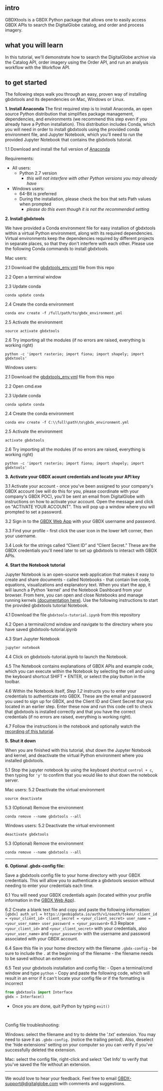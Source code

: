 ## intro
GBDXtools is a GBDX Python package that allows one to easily access GBDX APIs to search the DigitalGlobe catalog, and order and process imagery.

## what you will learn
In this tutorial, we'll demonstrate how to search the DigitalGlobe archive via the Catalog API, order imagery using the Order API, and run an analysis workflow with the Workflow API.

## to get started
The following steps walk you through an easy, proven way of installing gbdxtools and its dependencies on Mac, Windows or Linux.


__1. Install Anaconda__
The first required step is to install Anaconda, an open source Python distribution that simplifies package management, dependencies, and environments (we recommend this step even if you already have a Python installation). This distribution includes Conda, which you will need in order to install gbdxtools using the provided conda environment file, and Jupyter Notebook, which you'll need to run the provided Jupyter Notebook that contains the gbdxtools tutorial.

1.1 Download and install the full version of [Anaconda](https://www.continuum.io/downloads)

Requirements:
- All users:
	- Python 2.7 version
		- *this will not interfere with other Python versions you may already have*
- Windows users:
	- 64-Bit is preferred
	- During the installation, please check the box that sets Path values when prompted
		- *please do this even though it is not the recommended setting*

__2. Install gbdxtools__

We have provided a Conda environment file for easy installion of gbdxtools within a virtual Python environment, along with its required dependencies. Virtual environments keep the dependencies required by different projects in separate places, so that they don't interfere with each other. Please use the following Conda commands to install gbdxtools.

Mac users:

2.1 Download the [gbdxtools_env.yml](../gbdxtools_module/gbdxtools_env.yml) file from this repo

2.2 Open a terminal window

2.3 Update conda
```
conda update conda
```
2.4 Create the conda environment
```
conda env create -f /full/path/to/gbdx_environment.yml
```
2.5 Activate the environment
```
source activate gbdxtools
```
2.6 Try importing all the modules (if no errors are raised, everything is working right)
```
python -c 'import rasterio; import fiona; import shapely; import gbdxtools'
```

Windows users:

2.1 Download the [gbdxtools_env.yml](../gbdxtools_module/gbdxtools_env.yml) file from this repo

2.2 Open cmd.exe

2.3 Update conda
```
conda update conda
```
2.4 Create the conda environment
```
conda env create -f C:\\full\path\to\gbdx_environment.yml
```
2.5 Activate the environment
```
activate gbdxtools
```
2.6 Try importing all the modules (if no errors are raised, everything is working right)
```
python -c 'import rasterio; import fiona; import shapely; import gbdxtools'
```

__3. Activate your GBDX acount credentials and locate your API key__ 

3.1 Activate your account - once you've been assigned to your company's GBDX account (we will do this for you, please coordinate with your company's GBDX POC), you'll be sent an email from DigitalGlobe with instructions on how to activate your account. Open the message and click on "ACTIVATE YOUR ACCOUNT". This will pop up a window where you will prompted to set a password.

3.2 Sign in to the [GBDX Web App](https://gbdx.geobigdata.io) with your GBDX username and password. 

3.3 Find your profile - first click the user icon in the lower left corner, then your username.

3.4 Look for the strings called “Client ID” and “Client Secret.” These are the GBDX credentials you'll need later to set up gbdxtools to interact with GBDX APIs.

__4. Start the Notebook tutorial__

Jupyter Notebook is an open-source web application that makes it easy to create and share documents - called Notebooks - that contain live code, equations, visualizations and explanatory text. When you start the app, it will launch a Python 'kernel' and the Notebook Dashboard from your browser. From here, you can open and close Notebooks and manage running kernels [(documentation here)](https://jupyter.readthedocs.io/en/latest/running.html#running). Use the following instructions to start the provided gbdxtools tutorial Notebook.

4.1 Download the file `gbdxtools-tutorial.ipynb` from this repository

4.2 Open a terminal/cmd window and navigate to the directory where you have saved gbdxtools-tutorial.ipynb

4.3 Start Jupyter Notebook
```
jupyter notebook
```
4.4 Click on gbdxtools-tutorial.ipynb to launch the Notebook.

4.5 The Notebook contains explanations of GBDX APIs and example code, which you can execute within the Notebook by selecting the cell and using the keyboard shortcut SHIFT + ENTER, or select the play button in the toolbar.

4.6 Within the Notebook itself, *Step 1.2* instructs you to enter your credentials to authenticate into GBDX. These are the email and password you used to sign up for GBDX, and the Client ID and Client Secret that you located in an earlier step. Enter these now and run this code cell to check that gbdxtools is installed correctly and that you have the correct credentials (if no errors are raised, everything is working right).

4.7 Follow the instructions in the notebook and optionally watch the [recording of this tutorial](https://digitalglobe.wistia.com/medias/u3tmwds3xo).

__5. Shut it down__

When you are finished with this tutorial, shut down the Jupyter Notebook and kernel, and deactivate the virtual Python environment where you installed gbdxtools.

5.1 Stop the jupyter notebook by using the keyboard shortcut `control + c`, then typing for `'y'` to confirm that you would like to shut down the notebook server.

Mac users:
5.2 Deactivate the virtual environment
```
source deactivate
```
5.3 (Optional) Remove the environment
```
conda remove --name gbdxtools --all
```

Windows users:
5.2 Deactivate the virtual environment
```
deactivate gbdxtools
```
5.3 (Optional) Remove the environment

```
conda remove --name gbdxtools --all
```
___
__6. Optional .gbdx-config file:__

Save a gbdxtools config file to your home directory with your GBDX credentials. This will allow you to authenticate a gbdxtools session without needing to enter your credentials each time.

6.1 You will need your GBDX credentials again (located within your profile information in the [GBDX Web App](https://gbdx.geobigdata.io/profile)).

6.2 Create a blank text file and copy and paste the following information:
    ```
    [gbdx]
    auth_url = https://geobigdata.io/auth/v1/oauth/token/
    client_id = <your_client_id>
    client_secret = <your_client_secret>
    user_name = <your_user_name>
    user_password = <your_password>
    ```
6.3 Replace `<your_client_id>` and `<your_client_secret>` with your credentials, also `<your_user_name>` and `<your_password>` with the username and password associated with your GBDX account.

6.4 Save this file in your home directory with the filename `.gbdx-config`
	- be sure to include the `.` at the beginning of the filename
	- the filename needs to be saved without an extension

6.5 Test your gbdxtools installation and config file:
	- Open a terminal/cmd window and type `python`
	- Copy and paste the following code, which will result in an error if it can't locate your config file or if the formatting is incorrect

   ```python
   from gbdxtools import Interface
   gbdx = Interface()
   ```
   - Once you are done, quit Python by typing `exit()`
<br/>

Config file troubleshooting:

Windows: select the filename and try to delete the '.txt' extension. You may need to save it as `.gbdx-config.` (notice the trailing period). Also, deselect the 'hide extensions' setting on your computer so you can verify if you've successfully deleted the extension.

Mac: select the config file, right-click and select 'Get Info' to verify that you've saved the file without an extension.

___




We would love to hear your feedback. Feel free to email GBDX-support@digitalglobe.com with comments and suggestions.
